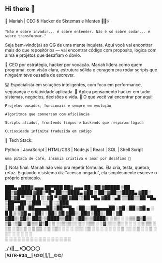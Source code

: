 ## Hi there 👋

🧠 Mariah | CEO & Hacker de Sistemas e Mentes 👩‍💻⚡

    "Não é sobre invadir... é sobre entender. Não é só sobre codar... é sobre transformar."

Seja bem-vindo(a) ao QG de uma mente inquieta.
Aqui você vai encontrar mais do que repositórios — vai encontrar código com propósito, lógica com alma e projetos que desafiam o óbvio.

🚀 CEO por estratégia, hacker por vocação.
Mariah lidera como quem programa: com visão clara, estrutura sólida e coragem pra rodar scripts que ninguém teve ousadia de escrever.

💻 Especialista em soluções inteligentes, com foco em performance, segurança e criatividade aplicada.
🧠 Aplica pensamento hacker em tudo: sistemas, negócios, decisões e vida.
💼 O que você vai encontrar por aqui:

    Projetos ousados, funcionais e sempre em evolução

    Algoritmos que conversam com eficiência

    Scripts afiados, frontends limpos e backends que respiram lógica

    Curiosidade infinita traduzida em código

📎 Tech Stack:

Python | JavaScript | HTML/CSS | Node.js | React | SQL | Shell Script

    uma pitada de café, insônia criativa e amor por desafios 🧃

🔐 Nota final:
Mariah não veio pra repetir fórmulas.
Ela cria, testa, quebra, refaz.
E quando o sistema diz “acesso negado”, ela simplesmente escreve o próprio protocolo.



 ███▄ ▄███▓ ▄▄▄       ██▀███   ██▓ ▄▄▄       ██░ ██ ▓█████ ▒██   ██▒▓█████ 
▓██▒▀█▀ ██▒▒████▄    ▓██ ▒ ██▒▓██▒▒████▄    ▓██░ ██▒▓█   ▀ ▒▒ █ █ ▒░▓█   ▀ 
▓██    ▓██░▒██  ▀█▄  ▓██ ░▄█ ▒▒██▒▒██  ▀█▄  ▒██▀▀██░▒███   ░░  █   ░▒███   
▒██    ▒██ ░██▄▄▄▄██ ▒██▀▀█▄  ░██░░██▄▄▄▄██ ░▓█ ░██ ▒▓█  ▄  ░ █ █ ▒ ▒▓█  ▄ 
▒██▒   ░██▒ ▓█   ▓██▒░██▓ ▒██▒░██░ ▓█   ▓██▒░▓█▒░██▓░▒████▒▒██▒ ▒██▒░▒████▒
░ ▒░   ░  ░ ▒▒   ▓▒█░░ ▒▓ ░▒▓░░▓   ▒▒   ▓▒█░ ▒ ░░▒░▒░░ ▒░ ░▒▒ ░ ░▓ ░░░ ▒░ ░
░  ░      ░  ▒   ▒▒ ░  ░▒ ░ ▒░ ▒ ░  ▒   ▒▒ ░ ▒ ░▒░ ░ ░ ░  ░░░   ░▒ ░ ░ ░  ░
░      ░     ░   ▒     ░░   ░  ▒ ░  ░   ▒    ░  ░░ ░   ░    ░    ░     ░   
       ░         ░  ░   ░      ░        ░  ░ ░  ░  ░   ░  ░ ░    ░     ░  ░




\_______________/
  __/__|______|__\__
/⭕⭕______⭕⭕\
|__/__GTR-R34__\__|
\©©__|_|_|_|_|__©©/
